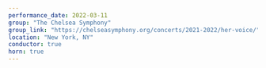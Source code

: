 ```yaml
---
performance_date: 2022-03-11
group: "The Chelsea Symphony"
group_link: "https://chelseasymphony.org/concerts/2021-2022/her-voice/"
location: "New York, NY"
conductor: true
horn: true
---
```

